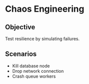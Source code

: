 # Chaos Engineering

## Objective
Test resilience by simulating failures.

## Scenarios
- Kill database node
- Drop network connection
- Crash queue workers
